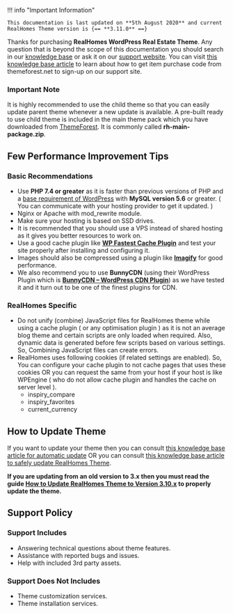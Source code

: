 !!! info "Important Information"

    This documentation is last updated on **5th August 2020** and current RealHomes Theme version is {== **3.11.0** ==}

Thanks for purchasing **RealHomes WordPress Real Estate Theme**. Any question that is beyond the scope of this documentation you should search in our [knowledge base](https://support.inspirythemes.com/) or ask it on our [support website](https://support.inspirythemes.com/login-register//). You can visit [this knowledge base article](https://support.inspirythemes.com/knowledgebase/how-to-get-themeforest-item-purchase-code/) to learn about how to get item purchase code from themeforest.net to sign-up on our support site.

### **Important Note**
    
It is highly recommended to use the child theme so that you can easily update parent theme whenever a new update is available. A pre-built ready to use child theme is included in the main theme pack which you have downloaded from [ThemeForest](https://themeforest.net/downloads). It is commonly called **rh-main-package.zip**.

## Few Performance Improvement Tips

### **Basic Recommendations**

* Use **PHP 7.4 or greater** as it is faster than previous versions of PHP and a [base requirement of WordPress](https://wordpress.org/about/requirements/) with **MySQL version 5.6** or greater. ( You can communicate with your hosting provider to get it updated. )
* Nginx or Apache with mod_rewrite module.
* Make sure your hosting is based on SSD drives.
* It is recommended that you should use a VPS instead of shared hosting as it gives you better resources to work on.
* Use a good cache plugin like **[WP Fastest Cache Plugin](https://wordpress.org/plugins/wp-fastest-cache/)** and test your site properly after installing and configuring it.
* Images should also be compressed using a plugin like **[Imagify](https://wordpress.org/plugins/imagify/)** for good performance.
* We also recommend you to use **BunnyCDN** (using their WordPress Plugin which is **[BunnyCDN – WordPress CDN Plugin](https://wordpress.org/plugins/bunnycdn/)**) as we have tested it and it turn out to be one of the finest plugins for CDN.

### **RealHomes Specific**

* Do not unify (combine) JavaScript files for RealHomes theme while using a cache plugin ( or any optimisation plugin ) as it is not an average blog theme and certain scripts are only loaded when required. Also, dynamic data is generated before few scripts based on various settings. So, Combining JavaScript files can create errors.
* RealHomes uses following cookies (if related settings are enabled). So, You can configure your cache plugin to not cache pages that uses these cookies OR you can request the same from your host if your host is like WPEngine ( who do not allow cache plugin and handles the cache on server level ).
    - inspiry_compare
    - inspiry_favorites
    - current_currency

## How to Update Theme

If you want to update your theme then you can consult [this knowledge base article for automatic update](https://support.inspirythemes.com/knowledgebase/update-theme-using-envato-wordpress-toolkit/) OR you can consult [this knowledge base article to safely update RealHomes Theme](https://support.inspirythemes.com/knowledgebase/how-to-update-real-homes-theme-safely/).

**If you are updating from an old version to 3.x then you must read the guide [How to Update RealHomes Theme to Version 3.10.x](https://support.inspirythemes.com/knowledgebase/how-to-update-real-homes-theme-to-version-3-10-x/) to properly update the theme.**

## Support Policy

### **Support Includes**

- Answering technical questions about theme features.
- Assistance with reported bugs and issues.
- Help with included 3rd party assets.

### **Support Does Not Includes**

- Theme customization services.
- Theme installation services.